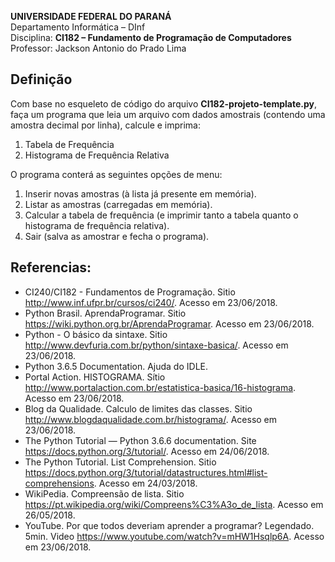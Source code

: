 **UNIVERSIDADE FEDERAL DO PARANÁ**  
Departamento Informática – DInf  
Disciplina: **CI182 – Fundamento de Programação de Computadores**  
Professor: Jackson Antonio do Prado Lima  
  
## Definição  
Com base no esqueleto de código do arquivo **CI182-projeto-template.py**, faça um programa que leia um arquivo com dados amostrais (contendo uma amostra decimal por linha), calcule e imprima:
1. Tabela de Frequência
2. Histograma de Frequência Relativa  

O programa conterá as seguintes opções de menu:  
1. Inserir novas amostras (à lista já presente em memória).
2. Listar as amostras (carregadas em memória).
3. Calcular a tabela de frequência (e imprimir tanto a tabela quanto o histograma de frequência relativa).
4. Sair (salva as amostrar e fecha o programa).

## Referencias:  
- CI240/CI182 - Fundamentos de Programação.
    Sitio <http://www.inf.ufpr.br/cursos/ci240/>.
    Acesso em 23/06/2018. 
- Python Brasil. AprendaProgramar. Sitio <https://wiki.python.org.br/AprendaProgramar>. Acesso em 23/06/2018.
- Python - O básico da sintaxe. Sitio <http://www.devfuria.com.br/python/sintaxe-basica/>. Acesso em 23/06/2018.
- Python 3.6.5 Documentation. Ajuda do IDLE. 
- Portal Action. HISTOGRAMA. Sítio <http://www.portalaction.com.br/estatistica-basica/16-histograma>. Acesso em 23/06/2018.
- Blog da Qualidade. Calculo de limites das classes. Sitio <http://www.blogdaqualidade.com.br/histograma/>. Acesso em 23/06/2018.
- The Python Tutorial — Python 3.6.6 documentation. Site <https://docs.python.org/3/tutorial/>. Acesso em 24/06/2018.
- The Python Tutorial. List Comprehension. Sitio <https://docs.python.org/3/tutorial/datastructures.html#list-comprehensions>. Acesso em 24/03/2018. 
- WikiPedia. Compreensão de lista. Sitio <https://pt.wikipedia.org/wiki/Compreens%C3%A3o_de_lista>. Acesso em 26/05/2018.
- YouTube. Por que todos deveriam aprender a programar? Legendado. 5min. Video <https://www.youtube.com/watch?v=mHW1Hsqlp6A>. Acesso em 23/06/2018.  
	
